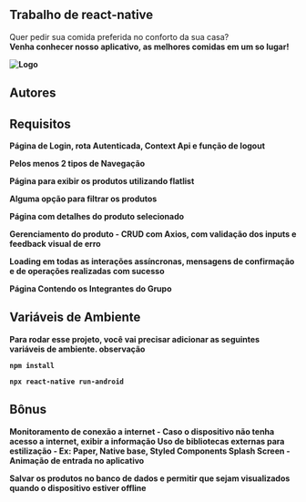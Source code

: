 ## Trabalho de react-native





Quer pedir sua comida preferida no conforto da sua casa?<b> 
<BR> Venha conhecer nosso aplicativo, as melhores comidas em um so lugar!<b>






![Logo](https://user-images.githubusercontent.com/96076314/203858170-a8de917f-8b2c-4b38-b442-0bd2c94d3850.png)






## Autores




## Requisitos 

Página de Login, rota Autenticada, Context Api e função de logout

Pelos menos 2 tipos de Navegação

Página para exibir os produtos utilizando flatlist

Alguma opção para filtrar os produtos

Página com detalhes do produto selecionado

Gerenciamento do produto - CRUD com Axios, com validação dos inputs e feedback visual de erro

Loading em todas as interações assíncronas, mensagens de confirmação e de operações realizadas com sucesso

Página Contendo os Integrantes do Grupo



## Variáveis de Ambiente

Para rodar esse projeto, você vai precisar adicionar as seguintes variáveis de ambiente. 
observação

`npm install`

`npx react-native run-android
`


## Bônus

Monitoramento de conexão a internet - Caso o dispositivo não tenha acesso a internet, exibir a informação
Uso de bibliotecas externas para estilização - Ex: Paper, Native base, Styled Components
Splash Screen - Animação de entrada no aplicativo

Salvar os produtos no banco de dados e permitir que sejam visualizados quando o dispositivo estiver offline 


